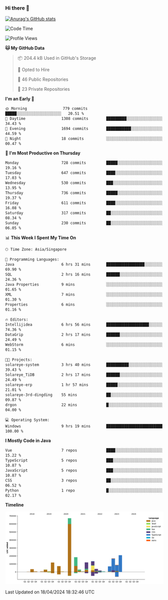 ### Hi there 👋

[![Anurag's GitHub stats](https://github-readme-stats.vercel.app/api?username=xiumu2017&show_icons=true&theme=radical)](https://github.com/anuraghazra/github-readme-stats)

<!--
**xiumu2017/xiumu2017** is a ✨ _special_ ✨ repository because its `README.md` (this file) appears on your GitHub profile.

Here are some ideas to get you started:

- 🔭 I’m currently working on ...
- 🌱 I’m currently learning ...
- 👯 I’m looking to collaborate on ...
- 🤔 I’m looking for help with ...
- 💬 Ask me about ...
- 📫 How to reach me: ...
- 😄 Pronouns: ...
- ⚡ Fun fact: ...
-->

<!--START_SECTION:waka-->
![Code Time](http://img.shields.io/badge/Code%20Time-2%2C087%20hrs%2039%20mins-blue)

![Profile Views](http://img.shields.io/badge/Profile%20Views-9-blue)

**🐱 My GitHub Data** 

> 📦 204.4 kB Used in GitHub's Storage 
 > 
> 💼 Opted to Hire
 > 
> 📜 46 Public Repositories 
 > 
> 🔑 23 Private Repositories 
 > 
**I'm an Early 🐤** 

```text
🌞 Morning                779 commits         █████░░░░░░░░░░░░░░░░░░░░   20.51 % 
🌆 Daytime                1308 commits        █████████░░░░░░░░░░░░░░░░   34.43 % 
🌃 Evening                1694 commits        ███████████░░░░░░░░░░░░░░   44.59 % 
🌙 Night                  18 commits          ░░░░░░░░░░░░░░░░░░░░░░░░░   00.47 % 
```
📅 **I'm Most Productive on Thursday** 

```text
Monday                   728 commits         █████░░░░░░░░░░░░░░░░░░░░   19.16 % 
Tuesday                  647 commits         ████░░░░░░░░░░░░░░░░░░░░░   17.03 % 
Wednesday                530 commits         ███░░░░░░░░░░░░░░░░░░░░░░   13.95 % 
Thursday                 736 commits         █████░░░░░░░░░░░░░░░░░░░░   19.37 % 
Friday                   611 commits         ████░░░░░░░░░░░░░░░░░░░░░   16.08 % 
Saturday                 317 commits         ██░░░░░░░░░░░░░░░░░░░░░░░   08.34 % 
Sunday                   230 commits         ██░░░░░░░░░░░░░░░░░░░░░░░   06.05 % 
```


📊 **This Week I Spent My Time On** 

```text
🕑︎ Time Zone: Asia/Singapore

💬 Programming Languages: 
Java                     6 hrs 31 mins       █████████████████░░░░░░░░   69.90 % 
SQL                      2 hrs 16 mins       ██████░░░░░░░░░░░░░░░░░░░   24.36 % 
Java Properties          9 mins              ░░░░░░░░░░░░░░░░░░░░░░░░░   01.65 % 
XML                      7 mins              ░░░░░░░░░░░░░░░░░░░░░░░░░   01.30 % 
Properties               6 mins              ░░░░░░░░░░░░░░░░░░░░░░░░░   01.16 % 

🔥 Editors: 
Intellijidea             6 hrs 56 mins       ███████████████████░░░░░░   74.36 % 
DataGrip                 2 hrs 17 mins       ██████░░░░░░░░░░░░░░░░░░░   24.49 % 
WebStorm                 6 mins              ░░░░░░░░░░░░░░░░░░░░░░░░░   01.15 % 

🐱‍💻 Projects: 
solareye-system          3 hrs 40 mins       ██████████░░░░░░░░░░░░░░░   39.43 % 
Solareye_TiDB            2 hrs 17 mins       ██████░░░░░░░░░░░░░░░░░░░   24.49 % 
solareye-erp             1 hr 57 mins        █████░░░░░░░░░░░░░░░░░░░░   21.01 % 
solareye-3rd-dingding    55 mins             ██░░░░░░░░░░░░░░░░░░░░░░░   09.87 % 
drgon                    22 mins             █░░░░░░░░░░░░░░░░░░░░░░░░   04.00 % 

💻 Operating System: 
Windows                  9 hrs 19 mins       █████████████████████████   100.00 % 
```

**I Mostly Code in Java** 

```text
Vue                      7 repos             ████░░░░░░░░░░░░░░░░░░░░░   15.22 % 
TypeScript               5 repos             ███░░░░░░░░░░░░░░░░░░░░░░   10.87 % 
JavaScript               5 repos             ███░░░░░░░░░░░░░░░░░░░░░░   10.87 % 
CSS                      3 repos             ██░░░░░░░░░░░░░░░░░░░░░░░   06.52 % 
Python                   1 repo              █░░░░░░░░░░░░░░░░░░░░░░░░   02.17 % 
```



**Timeline**

![Lines of Code chart](https://raw.githubusercontent.com/xiumu2017/xiumu2017/main/assets/bar_graph.png)


 Last Updated on 18/04/2024 18:32:46 UTC
<!--END_SECTION:waka-->
